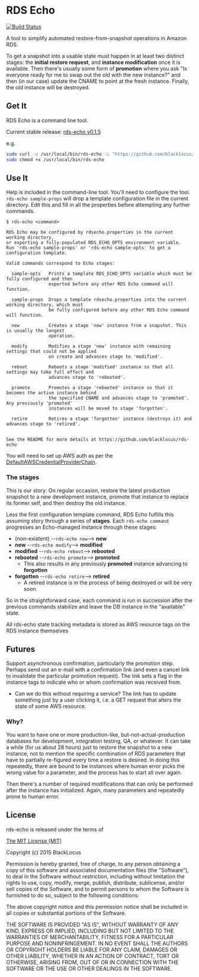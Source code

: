 RDS Echo
========

[![Build Status](https://travis-ci.org/blacklocus/rds-echo.svg)](https://travis-ci.org/blacklocus/rds-echo)

A tool to simplify automated restore-from-snapshot operations in Amazon RDS.

To get a snapshot into a usable state must happen in at least two distinct stages: the **initial restore request**, and
**instance modification** once it is available. Then there's usually some form of **promotion** where you ask "Is
everyone ready for me to swap out the old with the new instance?" and then (in our case) update the CNAME to point at the fresh
instance. Finally, the old instance will be destroyed.



## Get It ##
RDS Echo is a command line tool.

Current stable release: [rds-echo v0.1.5](https://github.com/blacklocus/rds-echo/releases/tag/v0.1.5)

e.g.
```bash
sudo curl -o /usr/local/bin/rds-echo -L "https://github.com/blacklocus/rds-echo/releases/download/v0.1.5/rds-echo" && \
sudo chmod +x /usr/local/bin/rds-echo
```


## Use It ##
Help is included in the command-line tool. You'll need to configure the tool. `rds-echo sample-props` will drop a template
configuration file in the current directory. Edit this and fill in all the properties before attempting any further commands.

```
$ rds-echo <command>

RDS Echo may be configured by rdsecho.properties in the current working directory,
or exporting a fully-populated RDS_ECHO_OPTS environment variable.
Run 'rds-echo sample-props' or 'rds-echo sample-opts' to get a configuration template.

Valid commands correspond to Echo stages:

  sample-opts   Prints a template RDS_ECHO_OPTS variable which must be fully configured and then
                exported before any other RDS Echo command will function.

  sample-props  Drops a template rdsecho.properties into the current working directory, which must
                be fully configured before any other RDS Echo command will function.

  new           Creates a stage 'new' instance from a snapshot. This is usually the longest
                operation.

  modify        Modifies a stage 'new' instance with remaining settings that could not be applied
                on create and advances stage to 'modified'.

  reboot        Reboots a stage 'modified' instance so that all settings may take full effect and
                advances stage to 'rebooted'.

  promote       Promotes a stage 'rebooted' instance so that it becomes the active instance behind
                the specified CNAME and advances stage to 'promoted'. Any previously 'promoted'
                instances will be moved to stage 'forgotten'.

  retire        Retires a stage 'forgotten' instance (destroys it) and advances stage to 'retired'.


See the README for more details at https://github.com/blacklocus/rds-echo
```

You will need to set up AWS auth as per the
[DefaultAWSCredentialProviderChain](http://docs.aws.amazon.com/AWSJavaSDK/latest/javadoc/com/amazonaws/auth/DefaultAWSCredentialsProviderChain.html).


### The stages ###
This is our story: On regular occasion, restore the latest production snapshot to a new development instance, promote
that instance to replace its former self, and then destroy the old instance.

Less the first configuration template command, RDS Echo fulfills this assuming story through a series of **stages**.
Each `rds-echo command` progresses an Echo-managed instance through these stages:

  - (non-existent) --`rds-echo new`-->     **new**
  - **new**        --`rds-echo modify`-->  **modified**
  - **modified**   --`rds-echo reboot`-->  **rebooted**
  - **rebooted**   --`rds-echo promote`--> **promoted**
    - This also results in any previously **promoted** instance advancing to **forgotten**
  - **forgotten**  --`rds-echo retire`-->  **retired**
    - A retired instance is in the process of being destroyed or will be very soon.

So in the straightforward case, each command is run in succession after the previous commands stabilize and leave the
DB instance in the "available" state.

All rds-echo state tracking metadata is stored as AWS resource tags on the RDS instance themselves



## Futures ##

Support asynchronous confirmation, particularly the promotion step. Perhaps send out an e-mail with a confirmation link
(and even a cancel link to invalidate the particular promotion request). The link sets a flag in the instance tags
to indicate who or whom confirmation was received from.

  - Can we do this without requiring a service? The link has to update something just by a user clicking it, i.e. a GET
    request that alters the state of some AWS resource.



### Why? ###

You want to have one or more production-like, but-not-actual-production databases for development, integration testing,
QA, or whatever. It can take a while (for us about 28 hours) just to restore the snapshot to a new instance, not to
mention the specific combination of RDS parameters that have to partially re-figured every time a restore is desired.
In doing this repeatedly, there are bound to be instances where human error picks the wrong value for a parameter,
and the process has to start all over again.

Then there's a number of required modifications that can only be performed after the instance has initialized.
Again, many parameters and repeatedly prone to human error.



## License ##

rds-echo is released under the terms of

[The MIT License (MIT)](http://opensource.org/licenses/MIT)

Copyright (c) 2015 BlackLocus

Permission is hereby granted, free of charge, to any person obtaining a copy
of this software and associated documentation files (the "Software"), to deal
in the Software without restriction, including without limitation the rights
to use, copy, modify, merge, publish, distribute, sublicense, and/or sell
copies of the Software, and to permit persons to whom the Software is
furnished to do so, subject to the following conditions:

The above copyright notice and this permission notice shall be included in
all copies or substantial portions of the Software.

THE SOFTWARE IS PROVIDED "AS IS", WITHOUT WARRANTY OF ANY KIND, EXPRESS OR
IMPLIED, INCLUDING BUT NOT LIMITED TO THE WARRANTIES OF MERCHANTABILITY,
FITNESS FOR A PARTICULAR PURPOSE AND NONINFRINGEMENT. IN NO EVENT SHALL THE
AUTHORS OR COPYRIGHT HOLDERS BE LIABLE FOR ANY CLAIM, DAMAGES OR OTHER
LIABILITY, WHETHER IN AN ACTION OF CONTRACT, TORT OR OTHERWISE, ARISING FROM,
OUT OF OR IN CONNECTION WITH THE SOFTWARE OR THE USE OR OTHER DEALINGS IN
THE SOFTWARE.

